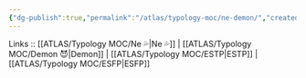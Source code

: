 ```yaml
---
{"dg-publish":true,"permalink":"/atlas/typology-moc/ne-demon/","created":"","updated":""}
---
```


Links :: [[ATLAS/Typology MOC/Ne 💦\|Ne 💦]] | [[ATLAS/Typology MOC/Demon 😈\|Demon]] | [[ATLAS/Typology MOC/ESTP\|ESTP]] | [[ATLAS/Typology MOC/ESFP\|ESFP]]

